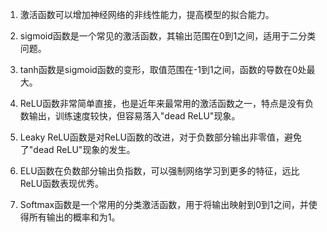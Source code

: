 1. 激活函数可以增加神经网络的非线性能力，提高模型的拟合能力。

2. sigmoid函数是一个常见的激活函数，其输出范围在0到1之间，适用于二分类问题。

3. tanh函数是sigmoid函数的变形，取值范围在-1到1之间，函数的导数在0处最大。

4. ReLU函数非常简单直接，也是近年来最常用的激活函数之一，特点是没有负数输出，训练速度较快，但容易落入"dead ReLU"现象。

5. Leaky ReLU函数是对ReLU函数的改进，对于负数部分输出非零值，避免了"dead ReLU"现象的发生。

6. ELU函数在负数部分输出负指数，可以强制网络学习到更多的特征，远比ReLU函数表现优秀。

7. Softmax函数是一个常用的分类激活函数，用于将输出映射到0到1之间，并使得所有输出的概率和为1。